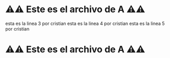 # ⚠️⚠️ Este es el archivo de **A** ⚠️⚠️

esta es la linea 3 por cristian
esta es la linea 4 por cristian
esta es la linea 5 por cristian

# ⚠️⚠️ Este es el archivo de **A** ⚠️⚠️
